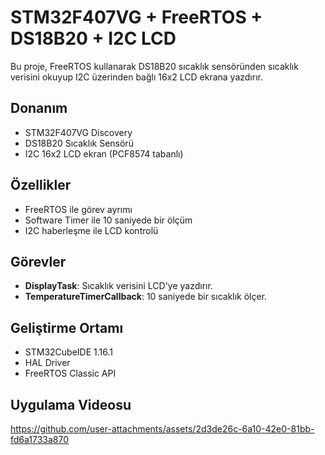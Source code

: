# STM32F407VG + FreeRTOS + DS18B20 + I2C LCD

Bu proje, FreeRTOS kullanarak DS18B20 sıcaklık sensöründen sıcaklık verisini okuyup I2C üzerinden bağlı 16x2 LCD ekrana yazdırır.

## Donanım

- STM32F407VG Discovery
- DS18B20 Sıcaklık Sensörü
- I2C 16x2 LCD ekran (PCF8574 tabanlı)

## Özellikler

- FreeRTOS ile görev ayrımı
- Software Timer ile 10 saniyede bir ölçüm
- I2C haberleşme ile LCD kontrolü

## Görevler

- **DisplayTask**: Sıcaklık verisini LCD'ye yazdırır.
- **TemperatureTimerCallback**: 10 saniyede bir sıcaklık ölçer.

## Geliştirme Ortamı

- STM32CubeIDE 1.16.1
- HAL Driver
- FreeRTOS Classic API

## Uygulama Videosu


https://github.com/user-attachments/assets/2d3de26c-6a10-42e0-81bb-fd6a1733a870

